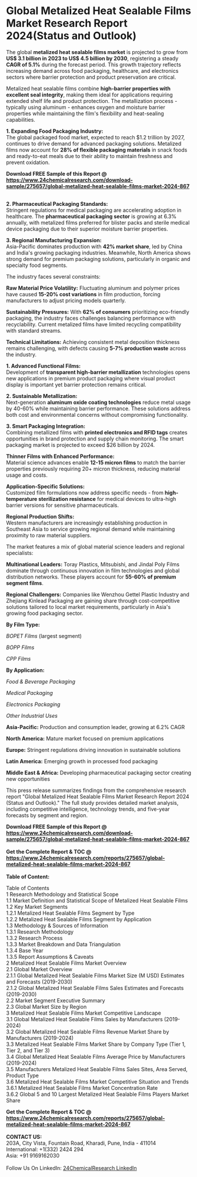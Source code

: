 <h1>Global Metalized Heat Sealable Films Market Research Report 2024(Status and Outlook)</h1><p>The global <strong>metalized heat sealable films market</strong> is projected to grow from <strong>US$ 3.1 billion in 2023 to US$ 4.5 billion by 2030</strong>, registering a steady <strong>CAGR of 5.1%</strong> during the forecast period. This growth trajectory reflects increasing demand across food packaging, healthcare, and electronics sectors where barrier protection and product preservation are critical.</p><p>Metalized heat sealable films combine <strong>high-barrier properties with excellent seal integrity</strong>, making them ideal for applications requiring extended shelf life and product protection. The metallization process - typically using aluminum - enhances oxygen and moisture barrier properties while maintaining the film's flexibility and heat-sealing capabilities.</p><p><strong>1. Expanding Food Packaging Industry:</strong><br>
The global packaged food market, expected to reach $1.2 trillion by 2027, continues to drive demand for advanced packaging solutions. Metalized films now account for <strong>28% of flexible packaging materials</strong> in snack foods and ready-to-eat meals due to their ability to maintain freshness and prevent oxidation.</p><div><b>Download FREE Sample of this Report @ 
            <a href="https://www.24chemicalresearch.com/download-sample/275657/global-metalized-heat-sealable-films-market-2024-867">
            https://www.24chemicalresearch.com/download-sample/275657/global-metalized-heat-sealable-films-market-2024-867</a></b></div><br><p><strong>2. Pharmaceutical Packaging Standards:</strong><br>
Stringent regulations for medical packaging are accelerating adoption in healthcare. The <strong>pharmaceutical packaging sector</strong> is growing at 6.3% annually, with metalized films preferred for blister packs and sterile medical device packaging due to their superior moisture barrier properties.</p><p><strong>3. Regional Manufacturing Expansion:</strong><br>
Asia-Pacific dominates production with <strong>42% market share</strong>, led by China and India's growing packaging industries. Meanwhile, North America shows strong demand for premium packaging solutions, particularly in organic and specialty food segments.</p><p>The industry faces several constraints:</p><p><strong>Raw Material Price Volatility:</strong> Fluctuating aluminum and polymer prices have caused <strong>15-20% cost variations</strong> in film production, forcing manufacturers to adjust pricing models quarterly.</p><p><strong>Sustainability Pressures:</strong> With <strong>62% of consumers</strong> prioritizing eco-friendly packaging, the industry faces challenges balancing performance with recyclability. Current metalized films have limited recycling compatibility with standard streams.</p><p><strong>Technical Limitations:</strong> Achieving consistent metal deposition thickness remains challenging, with defects causing <strong>5-7% production waste</strong> across the industry.</p><p><strong>1. Advanced Functional Films:</strong><br>
Development of <strong>transparent high-barrier metallization</strong> technologies opens new applications in premium product packaging where visual product display is important yet barrier protection remains critical.</p><p><strong>2. Sustainable Metallization:</strong><br>
Next-generation <strong>aluminum oxide coating technologies</strong> reduce metal usage by 40-60% while maintaining barrier performance. These solutions address both cost and environmental concerns without compromising functionality.</p><p><strong>3. Smart Packaging Integration:</strong><br>
Combining metallized films with <strong>printed electronics and RFID tags</strong> creates opportunities in brand protection and supply chain monitoring. The smart packaging market is projected to exceed $26 billion by 2024.</p><p><strong>Thinner Films with Enhanced Performance:</strong><br>
	Material science advances enable <strong>12-15 micron films</strong> to match the barrier properties previously requiring 20+ micron thickness, reducing material usage and costs.</p><p><strong>Application-Specific Solutions:</strong><br>
	Customized film formulations now address specific needs - from <strong>high-temperature sterilization resistance</strong> for medical devices to ultra-high barrier versions for sensitive pharmaceuticals.</p><p><strong>Regional Production Shifts:</strong><br>
	Western manufacturers are increasingly establishing production in Southeast Asia to service growing regional demand while maintaining proximity to raw material suppliers.</p><p>The market features a mix of global material science leaders and regional specialists:</p><p><strong>Multinational Leaders:</strong> Toray Plastics, Mitsubishi, and Jindal Poly Films dominate through continuous innovation in film technologies and global distribution networks. These players account for <strong>55-60% of premium segment films</strong>.</p><p><strong>Regional Challengers:</strong> Companies like Wenzhou Gettel Plastic Industry and Zhejiang Kinlead Packaging are gaining share through cost-competitive solutions tailored to local market requirements, particularly in Asia's growing food packaging sector.</p><p><strong>By Film Type:</strong></p><p><em>BOPET Films</em> (largest segment)</p><p><em>BOPP Films</em></p><p><em>CPP Films</em></p><p><strong>By Application:</strong></p><p><em>Food &amp; Beverage Packaging</em></p><p><em>Medical Packaging</em></p><p><em>Electronics Packaging</em></p><p><em>Other Industrial Uses</em></p><p><strong>Asia-Pacific:</strong> Production and consumption leader, growing at 6.2% CAGR</p><p><strong>North America:</strong> Mature market focused on premium applications</p><p><strong>Europe:</strong> Stringent regulations driving innovation in sustainable solutions</p><p><strong>Latin America:</strong> Emerging growth in processed food packaging</p><p><strong>Middle East &amp; Africa:</strong> Developing pharmaceutical packaging sector creating new opportunities</p><p>This press release summarizes findings from the comprehensive research report "Global Metalized Heat Sealable Films Market Research Report 2024 (Status and Outlook)." The full study provides detailed market analysis, including competitive intelligence, technology trends, and five-year forecasts by segment and region.</p><div><b>Download FREE Sample of this Report @ 
            <a href="https://www.24chemicalresearch.com/download-sample/275657/global-metalized-heat-sealable-films-market-2024-867">
            https://www.24chemicalresearch.com/download-sample/275657/global-metalized-heat-sealable-films-market-2024-867</a></b></div><br><div><b>Get the Complete Report & TOC @ 
            <a href="https://www.24chemicalresearch.com/reports/275657/global-metalized-heat-sealable-films-market-2024-867">
            https://www.24chemicalresearch.com/reports/275657/global-metalized-heat-sealable-films-market-2024-867</a></b></div><br>
            <b>Table of Content:</b><p>Table of Contents<br />
1 Research Methodology and Statistical Scope<br />
1.1 Market Definition and Statistical Scope of Metalized Heat Sealable Films<br />
1.2 Key Market Segments<br />
1.2.1 Metalized Heat Sealable Films Segment by Type<br />
1.2.2 Metalized Heat Sealable Films Segment by Application<br />
1.3 Methodology & Sources of Information<br />
1.3.1 Research Methodology<br />
1.3.2 Research Process<br />
1.3.3 Market Breakdown and Data Triangulation<br />
1.3.4 Base Year<br />
1.3.5 Report Assumptions & Caveats<br />
2 Metalized Heat Sealable Films Market Overview<br />
2.1 Global Market Overview<br />
2.1.1 Global Metalized Heat Sealable Films Market Size (M USD) Estimates and Forecasts (2019-2030)<br />
2.1.2 Global Metalized Heat Sealable Films Sales Estimates and Forecasts (2019-2030)<br />
2.2 Market Segment Executive Summary<br />
2.3 Global Market Size by Region<br />
3 Metalized Heat Sealable Films Market Competitive Landscape<br />
3.1 Global Metalized Heat Sealable Films Sales by Manufacturers (2019-2024)<br />
3.2 Global Metalized Heat Sealable Films Revenue Market Share by Manufacturers (2019-2024)<br />
3.3 Metalized Heat Sealable Films Market Share by Company Type (Tier 1, Tier 2, and Tier 3)<br />
3.4 Global Metalized Heat Sealable Films Average Price by Manufacturers (2019-2024)<br />
3.5 Manufacturers Metalized Heat Sealable Films Sales Sites, Area Served, Product Type<br />
3.6 Metalized Heat Sealable Films Market Competitive Situation and Trends<br />
3.6.1 Metalized Heat Sealable Films Market Concentration Rate<br />
3.6.2 Global 5 and 10 Largest Metalized Heat Sealable Films Players Market Share </p><div><b>Get the Complete Report & TOC @ 
            <a href="https://www.24chemicalresearch.com/reports/275657/global-metalized-heat-sealable-films-market-2024-867">
            https://www.24chemicalresearch.com/reports/275657/global-metalized-heat-sealable-films-market-2024-867</a></b></div><br><b>CONTACT US:</b><br>
            203A, City Vista, Fountain Road, Kharadi, Pune, India - 411014<br>
            International: +1(332) 2424 294<br>
            Asia: +91 9169162030 <br><br>
            Follow Us On LinkedIn: <a href="https://www.linkedin.com/company/24chemicalresearch/">24ChemicalResearch LinkedIn</a>